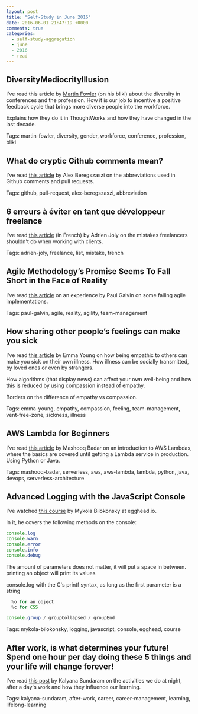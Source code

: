 ```yaml
---
layout: post
title: "Self-Study in June 2016"
date: 2016-06-01 21:47:19 +0000
comments: true
categories: 
  - self-study-aggregation
  - june
  - 2016
  - read
---
```

## DiversityMediocrityIllusion

I've read this article by [Martin Fowler][DiversityMediocrityIllusion] (on his bliki) about the diversity in conferences and the profession. How it is our job to incentive a positive feedback cycle that brings more diverse people into the workforce.

Explains how they do it in ThoughtWorks and how they have changed in the last decade.

Tags: martin-fowler, diversity, gender, workforce, conference, profession, bliki

[DiversityMediocrityIllusion]: http://martinfowler.com/bliki/DiversityMediocrityIllusion.html

## What do cryptic Github comments mean?

I've read [this article][cryptic-github] by Alex Beregszaszi on the abbreviations used in Github comments and pull requests.

Tags: github, pull-request, alex-beregszaszi, abbreviation

[cryptic-github]: https://medium.freecodecamp.com/what-do-cryptic-github-comments-mean-9c1912bcc0a4

## 6 erreurs à éviter en tant que développeur freelance

I've read [this article][erreurs-freelance] (in French) by Adrien Joly on the mistakes freelancers shouldn't do when working with clients.

Tags: adrien-joly, freelance, list, mistake, french

[erreurs-freelance]: https://medium.com/@adrienjoly/enseignements-apr%C3%A8s-1-an-d-erreurs-en-tant-que-d%C3%A9veloppeur-freelance-916f855efd9b

## Agile Methodology’s Promise Seems To Fall Short in the Face of Reality

I've read [this article][agile-failing-promise] on an experience by Paul Galvin on some failing agile implementations.

Tags: paul-galvin, agile, reality, agility, team-management

[agile-failing-promise]: https://medium.com/@pagalvin/agile-methodology-s-promise-seems-to-fall-short-in-the-face-of-reality-b16d3e775dbe

## How sharing other people’s feelings can make you sick

I've read [this article][sharing-feelings-empathy] by Emma Young on how being empathic to others can make you sick on their own illness. How illness can be socially transmitted, by loved ones or even by strangers.

How algorithms (that display news) can affect your own well-being and how this is reduced by using compassion instead of empathy.

Borders on the difference of empathy vs compassion.

Tags: emma-young, empathy, compassion, feeling, team-management, vent-free-zone, sickness, illness

[sharing-feelings-empathy]: https://www.newscientist.com/article/mg23030732-900-how-sharing-other-peoples-feelings-can-make-you-sick/

## AWS Lambda for Beginners

I've read [this article][aws-lambda-for-beginners] by Mashooq Badar on an introduction to AWS Lambdas, where the basics are covered until getting a Lambda service in production. Using Python or Java.

Tags: mashooq-badar, serverless, aws, aws-lambda, lambda, python, java, devops, serverless-architecture

[aws-lambda-for-beginners]: https://dzone.com/articles/aws-lambda-for-beginners

## Advanced Logging with the JavaScript Console

I've watched [this course][js-console-for-power-users] by Mykola Bilokonsky at egghead.io.

In it, he covers the following methods on the console:

```javascript
console.log
console.warn
console.error
console.info
console.debug
```

The amount of parameters does not matter, it will put a space in between. printing an object will print its values

console.log with the C's printf syntax, as long as the first parameter is a string

```javascript
  %o for an object
  %c for CSS
```

```javascript
console.group / groupCollapsed / groupEnd
```

Tags: mykola-bilokonsky, logging, javascript, console, egghead, course

[js-console-for-power-users]: https://egghead.io/series/js-console-for-power-users

## After work, is what determines your future! Spend one hour per day doing these 5 things and your life will change forever!

I've read [this post][after-work] by Kalyana Sundaram on the activities we do at night, after a day's work and how they influence our learning.

Tags: kalyana-sundaram, after-work, career, career-management, learning, lifelong-learning

[after-work]: https://www.linkedin.com/pulse/after-work-what-determines-your-future-spend-one-hour-sundaram

